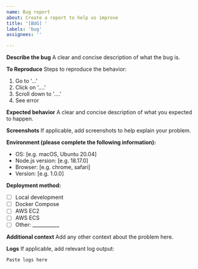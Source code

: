 ```yaml
---
name: Bug report
about: Create a report to help us improve
title: '[BUG] '
labels: 'bug'
assignees: ''

---
```


**Describe the bug**
A clear and concise description of what the bug is.

**To Reproduce**
Steps to reproduce the behavior:
1. Go to '...'
2. Click on '....'
3. Scroll down to '....'
4. See error

**Expected behavior**
A clear and concise description of what you expected to happen.

**Screenshots**
If applicable, add screenshots to help explain your problem.

**Environment (please complete the following information):**
 - OS: [e.g. macOS, Ubuntu 20.04]
 - Node.js version: [e.g. 18.17.0]
 - Browser: [e.g. chrome, safari]
 - Version: [e.g. 1.0.0]

**Deployment method:**
- [ ] Local development
- [ ] Docker Compose
- [ ] AWS EC2
- [ ] AWS ECS
- [ ] Other: ___________

**Additional context**
Add any other context about the problem here.

**Logs**
If applicable, add relevant log output:
```
Paste logs here
```